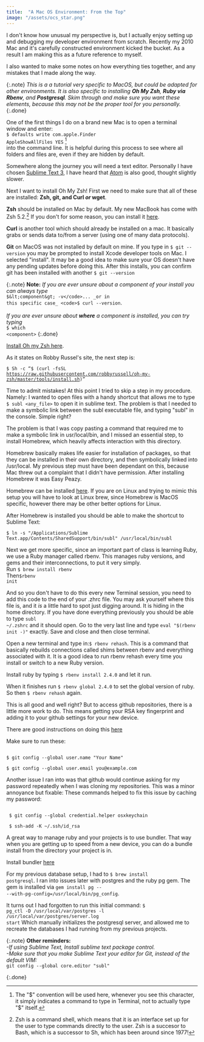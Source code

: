 ```yaml
---
title:  "A Mac OS Environment: From the Top"
image: "/assets/ocs_star.png"
---
```

I don't know how unusual my perspective is, but I actually enjoy setting up and debugging my developer environment from scratch. Recently my 2010 Mac and it's carefully constructed environment kicked the bucket. As a result I am making this as a future reference to myself.

I also wanted to make some notes on how everything ties together, and any mistakes that I made along the way.

{:.note}
_This is a a tutorial very specific to MacOS, but could be adapted for other environments. It is also specific to installing __Oh My Zsh__, __Ruby via Rbenv__, and __Postgresql__.  Skim through and make sure you want these elements, because this may not be the proper tool for you personally._
{:.done}

One of the first things I do on a brand new Mac is to open a terminal window and enter:<br>
<code>$ defaults write com.apple.Finder AppleShowAllFiles YES</code> [^1]<br>
into the command line. It is helpful during this process to see where all folders and files are, even if they are hidden by default.

Somewhere along the journey you will need a text editor. Personally I have chosen [Sublime Text 3](https://www.sublimetext.com/3), I have heard that [Atom](https://atom.io/) is also good, thought slightly slower.

Next I want to install Oh My Zsh! First we need to make sure that all of these are installed: __Zsh, git, and Curl _or_  wget__.

__Zsh__ should be installed on Mac by default.  My new MacBook has come with Zsh 5.2.[^n] If you don't for some reason, you can install it [here](github.com/robbyrussell/oh-my-zsh/wiki/Installing-ZSH).

__Curl__ is another tool which should already be installed on a mac. It basically grabs or sends data to/from a server (using one of many data protocols).

__Git__ on MacOS was not installed by default on mine. If you type in <code>$ git --version</code> you may be prompted to install Xcode developer tools on Mac. I selected "install". It may be a good idea to make sure your OS doesn't have any pending updates before doing this. After this installs, you can confirm git has been installed with another <code>$ git --version</code>

{:.note}
__Note:__ _If you are ever unsure about a component of your install you can always type_ <br>
<code>$&lt;component&gt; -v</code>... _or in this specific case_ <code>$ curl --version</code>.<br>
<br>
 _If you are ever unsure about __where__ a component is installed, you can try typing_ <br>
 <code>$ which &lt;component&gt;</code>
{:.done}

[Install Oh my Zsh here](https://github.com/robbyrussell/oh-my-zsh#basic-installation).

As it states on Robby Russel's site, the next step is: <br>

<code>$ Sh -c “$ (curl -fsSL https://raw.githubusercontent.com/robbyrussell/oh-my-zsh/master/tools/install.sh)”</code>

Time to admit mistakes! At this point I tried to skip a step in my procedure. Namely: I wanted to open files with a handy shortcut that allows me to type <code>$ subl &lt;any_file&gt;</code> to open it in sublime text. The problem is that I needed to make a symbolic link between the subl executable file, and typing "subl" in the console.  Simple right?

The problem is that I was copy pasting a command that required me to make a symbolic link in usr/local/bin, and I missed an essential step, to install Homebrew, which heavily affects interaction with this directory.

Homebrew basically makes life easier for installation of packages, so that they can be installed in their own directory, and then symbolically linked into /usr/local. My previous step must have been dependant on this, because Mac threw out a complaint that I didn't have permission.  After installing Homebrew it was Easy Peazy.

Homebrew can be installed [here](https://brew.sh/).
If you are on Linux and trying to mimic this setup you will have to look at Linux brew, since Homebrew is MacOS specific, however there may be other better options for Linux.

After Homebrew is installed you should be able to make the shortcut to Sublime Text:

<code>$ ln -s "/Applications/Sublime Text.app/Contents/SharedSupport/bin/subl" /usr/local/bin/subl</code>

Next we get more specific, since an important part of class is learning Ruby, we use a Ruby manager called rbenv. This manages ruby versions, and gems and their interconnections, to put it very simply. <br>
Run <code>$ brew install rbenv</code><br>
Then<code>$rbenv init</code><br>

And so you don't have to do this every new Terminal session, you need to add this code to the end of your .zhrc file.  You may ask yourself where this file is, and it _is_ a little hard to spot just digging around. It is hiding in the home directory. If you have done everything previously you should be able to type <code>subl ~/.zshrc</code> and it should open.  Go to the very last line and type <code>eval "$(rbenv init -)"</code> exactly. Save and close and then close terminal.

Open a new terminal and type in:<code>$ rbenv rehash</code>. This is a command that basically rebuilds connections called shims between rbenv and everything associated with it.  It is a good idea to run rbenv rehash every time you install or switch to a new Ruby version.

Install ruby by typing <code>$ rbenv install 2.4.0</code> and let it run.

When it finishes run <code>$ rbenv global 2.4.0</code> to set the global version of ruby. So then <code>$ rbenv rehash</code> again.

This is all good and well right? But to access github repositories, there is a little more work to do. This means getting your RSA key fingerprint and adding it to your github settings for your new device.

There are good instructions on doing this [here](https://help.github.com/articles/generating-a-new-ssh-key-and-adding-it-to-the-ssh-agent/)

Make sure to run these:

<code>
$ git config --global user.name "Your Name"<br>
$ git config --global user.email you@example.com
</code>

Another issue I ran into was that github would continue asking for my password repeatedly when I was cloning my repositories.  This was a minor annoyance but fixable:
These commands helped to fix this issue by caching my password:

<code>
 $ git config --global credential.helper osxkeychain <br>
 $ ssh-add -K ~/.ssh/id_rsa	
</code>


A great way to manage ruby and your projects is to use bundler.  That way when you are getting up to speed from a new device, you can do a bundle install from the directory your project is in.

Install bundler [here](https://github.com/bundler/bundler)

For my previous database setup, I had to <code>$ brew install postgresql</code>. I ran into issues later with postgres and the ruby pg gem.  The gem is installed via <code>gem install pg -- --with-pg-config=/usr/local/bin/pg_config</code>. 

It turns out I had forgotten to run this initial command: 
<code>$ pg_ctl -D /usr/local/var/postgres -l /usr/local/var/postgres/server.log start</code>
Which manually initializes the postgresql server, and allowed me to recreate the databases I had running from my previous projects.

{:.note}
__Other reminders:__<br>
_-If using Sublime Text, Install sublime text package control._ <br>
_-Make sure that you make Sublime Text your editor for Git, instead of the default VIM:_ <br>
<code>git config --global core.editor "subl"</code>

{:.done}

[^1]: The "$" convention will be used here, whenever you see this character, it simply indicates a command to type in Terminal, not to actually type "$" itself.

[^n]: Zsh is a command shell, which means that it is an interface set up for the user to type commands directly to the user. Zsh is a succesor to Bash, which is a successor to Sh, which has been around since 1977!
